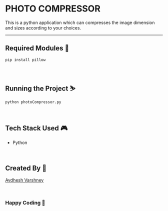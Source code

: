 # PHOTO COMPRESSOR

This is a python application which can compresses the image dimension and sizes according to your choices.

--- 

## **Required Modules 🌟**

```bash
pip install pillow
```

<br>

## **Running the Project ⛷️**

```bash
python photoCompressor.py
```

<br>

## **Tech Stack Used 🎮**

- Python

<br>

## **Created By 👦**

[Avdhesh Varshney](https://github.com/Avdhesh-Varshney)

<br>

### **Happy Coding 🎉**
